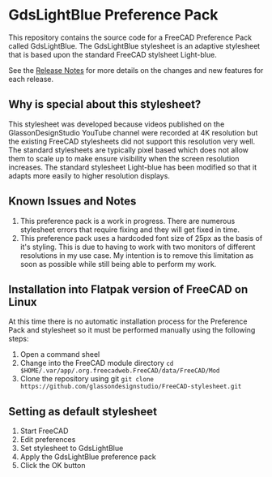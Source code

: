 # GdsLightBlue Preference Pack

This repository contains the source code for a FreeCAD Preference Pack called GdsLightBlue. The GdsLightBlue stylesheet is an adaptive stylesheet that is based upon the standard FreeCAD stylsheet Light-blue.

See the [Release Notes](./ReleaseNotes.md) for more details on the changes and new features for each release.

## Why is special about this stylesheet?

This stylesheet was developed because videos published on the GlassonDesignStudio YouTube channel were recorded at 4K resolution but the existing FreeCAD stylesheets did not support this resolution very well. The standard stylesheets are typically pixel based which does not allow them to scale up to make ensure visibility when the screen resolution increases. The standard stylesheet Light-blue has been modified so that it adapts more easily to higher resolution displays.

## Known Issues and Notes
1. This preference pack is a work in progress. There are numerous stylesheet errors that require fixing and they will get fixed in time.
1. This preference pack uses a hardcoded font size of 25px as the basis of it's styling. This is due to having to work with two monitors of different resolutions in my use case. My intention is to remove this limitation as soon as possible while still being able to perform my work.

## Installation into Flatpak version of FreeCAD on Linux

At this time there is no automatic installation process for the Preference Pack and stylesheet so it must be performed manually using the following steps:

1. Open a command sheel
1. Change into the FreeCAD module directory
   ```cd $HOME/.var/app/.org.freecadweb.FreeCAD/data/FreeCAD/Mod```
1. Clone the repository using git
   ```git clone https://github.com/glassondesignstudio/FreeCAD-stylesheet.git```

## Setting as default stylesheet

1. Start FreeCAD
1. Edit preferences
1. Set stylesheet to GdsLightBlue
1. Apply the GdsLightBlue preference pack
1. Click the OK button

